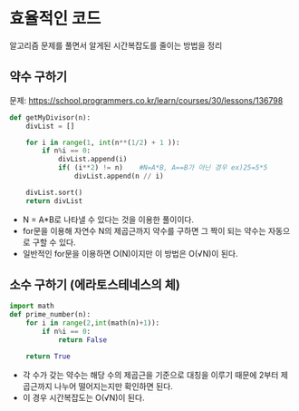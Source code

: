 # 효율적인 코드

알고리즘 문제를 풀면서 알게된 시간복잡도를 줄이는 방법을 정리

## 약수 구하기

문제: https://school.programmers.co.kr/learn/courses/30/lessons/136798

```py
def getMyDivisor(n):
    divList = []

    for i in range(1, int(n**(1/2) + 1 )):
        if n%i == 0:
            divList.append(i)
            if( (i**2) != n)    #N=A*B, A==B가 아닌 경우 ex)25=5*5
                divList.append(n // i)

    divList.sort()
    return divList
```

- N = A\*B로 나타낼 수 있다는 것을 이용한 풀이이다.
- for문을 이용해 자연수 N의 제곱근까지 약수를 구하면 그 짝이 되는 약수는 자동으로 구할 수 있다.
- 일반적인 for문을 이용하면 O(N)이지만 이 방법은 O(√N)이 된다.

## 소수 구하기 (에라토스테네스의 체)

```py
import math
def prime_number(n):
    for i in range(2,int(math(n)+1)):
        if n%i == 0:
            return False

    return True
```

- 각 수가 갖는 약수는 해당 수의 제곱근을 기준으로 대칭을 이루기 때문에 2부터 제곱근까지 나누어 떨어지는지만 확인하면 된다.
- 이 경우 시간복잡도는 O(√N)이 된다.
